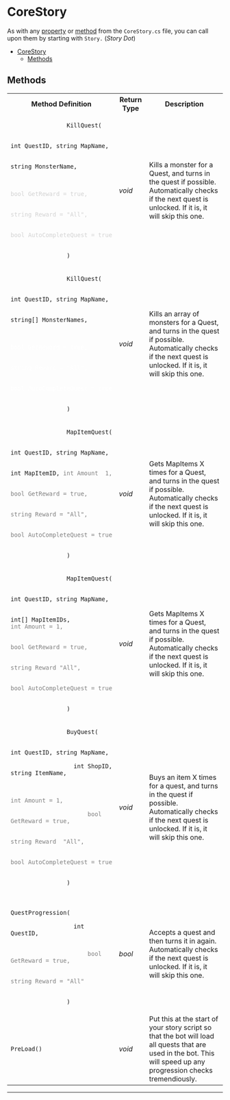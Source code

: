 
# CoreStory

As with any [property](#properties) or [method](#methods) from the `CoreStory.cs` file, you can call upon them by starting with `Story.` (*Story Dot*)

- [CoreStory](#corestory)
  - [Methods](#methods)

## Methods

<table style="width:100%">
    <tr>
        <th style="width:40%">Method Definition</th>
        <th>Return Type</th>
        <th>Description</th>
    </tr>
    <tr>
        <td>
            <code>
                KillQuest(<br>
                &emsp;&emsp;int&nbsp;QuestID, string&nbsp;MapName,<br>
                &emsp;&emsp;string&nbsp;MonsterName,<br>
                <span style="color:lightgray">
                    &emsp;&emsp;bool&nbsp;GetReward&nbsp;=&nbsp;true,<br>
                    &emsp;&emsp;string&nbsp;Reward&nbsp;=&nbsp;"All",<br>
                    &emsp;&emsp;bool&nbsp;AutoCompleteQuest&nbsp;=&nbsp;true<br>
                </span>
                )
            </code>
        </td>
        <td><i>void</i></td>
        <td>
            Kills a monster for a Quest, and turns in the quest if possible. 
            Automatically checks if the next quest is unlocked. If it is, it will skip this one.
        </td>
    </tr>
    <tr>
        <td>
            <code>
                KillQuest(<br>
                &emsp;&emsp;int&nbsp;QuestID, string&nbsp;MapName,<br>
                &emsp;&emsp;string[]&nbsp;MonsterNames,<br>
                <span style="color:white">
                    &emsp;&emsp;bool&nbsp;GetReward&nbsp;=&nbsp;true,<br>
                    &emsp;&emsp;string&nbsp;Reward&nbsp;=&nbsp;"All",<br>
                    &emsp;&emsp;bool&nbsp;AutoCompleteQuest&nbsp;=&nbsp;true<br>
                </span>
                )
            </code>
        </td>
        <td><i>void</i></td>
        <td>
            Kills an array of monsters for a Quest, and turns in the quest if possible. 
            Automatically checks if the next quest is unlocked. If it is, it will skip this one.
        </td>
    </tr>
    <tr>
        <td>
            <code>
                MapItemQuest(<br>
                &emsp;&emsp;int&nbsp;QuestID, string&nbsp;MapName,<br>
                &emsp;&emsp;int&nbsp;MapItemID, <span style="color:gray">int&nbsp;Amount&nbsp&nbsp;1,<br>
                    &emsp;&emsp;bool&nbsp;GetReward&nbsp;=&nbsp;true,<br>
                    &emsp;&emsp;string&nbsp;Reward&nbsp;=&nbsp;"All",<br>
                    &emsp;&emsp;bool&nbsp;AutoCompleteQuest&nbsp;=&nbsp;true<br>
                </span>
                )
            </code>
        </td>
        <td><i>void</i></td>
        <td>
            Gets MapItems X times for a Quest, and turns in the quest if possible. 
            Automatically checks if the next quest is unlocked. If it is, it will skip this one.
        </td>
    </tr>
    <tr>
        <td>
            <code>
                MapItemQuest(<br>
                &emsp;&emsp;int&nbsp;QuestID, string&nbsp;MapName,<br>
                &emsp;&emsp;int[]&nbsp;MapItemIDs, <span style="color:gray">int&nbsp;Amount&nbsp;=&nbsp;1,<br>
                    &emsp;&emsp;bool&nbsp;GetReward&nbsp;=&nbsp;true,<br>
                    &emsp;&emsp;string&nbsp;Reward&nbsp;"All",<br>
                    &emsp;&emsp;bool&nbsp;AutoCompleteQuest&nbsp;=&nbsp;true<br>
                </span>
                )
            </code>
        </td>
        <td><i>void</i></td>
        <td>
            Gets MapItems X times for a Quest, and turns in the quest if possible. 
            Automatically checks if the next quest is unlocked. If it is, it will skip this one.
        </td>
    </tr>
    <tr>
        <td>
            <code>
                BuyQuest(<br>
                &emsp;&emsp;int&nbsp;QuestID, string&nbsp;MapName,<br>
                &emsp;&emsp;int&nbsp;ShopID, string&nbsp;ItemName,<br>
                <span style="color:gray">
                    &emsp;&emsp;int&nbsp;Amount&nbsp;=&nbsp;1,<br>
                    &emsp;&emsp;bool GetReward = true,<br>
                    &emsp;&emsp;string&nbsp;Reward&nbsp&nbsp;"All",<br>
                    &emsp;&emsp;bool&nbsp;AutoCompleteQuest&nbsp;=&nbsp;true<br>
                </span>
                )
            </code>
        </td>
        <td><i>void</i></td>
        <td>
            Buys an item X times for a quest, and turns in the quest if possible. 
            Automatically checks if the next quest is unlocked. If it is, it will skip this one.
        </td>
    </tr>
    <tr>
        <td>
            <code>
                QuestProgression(<br>
                &emsp;&emsp;int QuestID,<br>
                <span style="color:gray">
                    &emsp;&emsp;bool GetReward&nbsp;=&nbsp;true,<br>
                    &emsp;&emsp;string&nbsp;Reward&nbsp;=&nbsp;"All"<br>
                </span>
                )
            </code>
        </td>
        <td><i>bool</i></td>
        <td>
            Accepts a quest and then turns it in again.
            Automatically checks if the next quest is unlocked. If it is, it will skip this one.
        </td>
    </tr>
    <tr>
        <td>
            <code>PreLoad()</code>
        </td>
        <td><i>void</i></td>
        <td>
            Put this at the start of your story script so that the bot will load all quests that are used in the bot. 
            This will speed up any progression checks tremendiously.
        </td>
    </tr>
</table>

---------